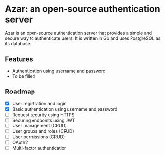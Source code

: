 # Azar: an open-source authentication server

Azar is an open-source authentication server that provides a simple and secure way to authenticate users. It is written in Go and uses PostgreSQL as its database.

## Features

- Authentication using username and password
- To be filled

## Roadmap

- [x] User registration and login
- [x] Basic authentication using username and password
- [ ] Request security using HTTPS
- [ ] Securing endpoints using JWT
- [ ] User management (CRUD)
- [ ] User groups and roles (CRUD)
- [ ] User permissions (CRUD)
- [ ] OAuth2
- [ ] Multi-factor authentication
